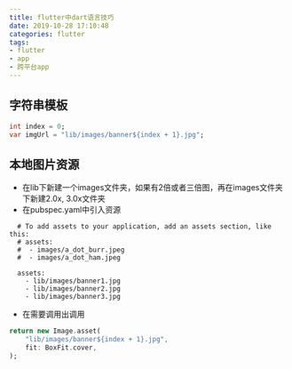 ```yaml
---
title: flutter中dart语言技巧
date: 2019-10-28 17:10:48
categories: flutter
tags: 
- flutter
- app
- 跨平台app
---
```


## 字符串模板
```dart
int index = 0;
var imgUrl = "lib/images/banner${index + 1}.jpg";
```

## 本地图片资源
* 在lib下新建一个images文件夹，如果有2倍或者三倍图，再在images文件夹下新建2.0x, 3.0x文件夹
* 在pubspec.yaml中引入资源
```
  # To add assets to your application, add an assets section, like this:
  # assets:
  #  - images/a_dot_burr.jpeg
  #  - images/a_dot_ham.jpeg
  
  assets:
    - lib/images/banner1.jpg
    - lib/images/banner2.jpg
    - lib/images/banner3.jpg
```
* 在需要调用出调用
```dart
return new Image.asset(
    "lib/images/banner${index + 1}.jpg",
    fit: BoxFit.cover,
);
```